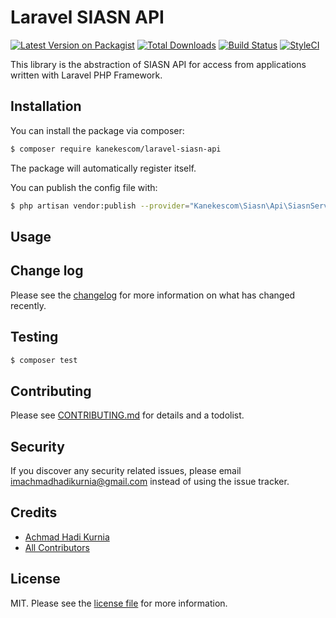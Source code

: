 # Laravel SIASN API

[![Latest Version on Packagist][ico-version]][link-packagist]
[![Total Downloads][ico-downloads]][link-downloads]
[![Build Status][ico-travis]][link-travis]
[![StyleCI][ico-styleci]][link-styleci]

This library is the abstraction of SIASN API for access from applications written with Laravel PHP Framework.

## Installation

You can install the package via composer:

``` bash
$ composer require kanekescom/laravel-siasn-api
```

The package will automatically register itself.

You can publish the config file with:

``` bash
$ php artisan vendor:publish --provider="Kanekescom\Siasn\Api\SiasnServiceProvider" --tag="config"
```

## Usage

## Change log

Please see the [changelog](CHANGELOG.md) for more information on what has changed recently.

## Testing

``` bash
$ composer test
```

## Contributing

Please see [CONTRIBUTING.md](CONTRIBUTING.md) for details and a todolist.

## Security

If you discover any security related issues, please email imachmadhadikurnia@gmail.com instead of using the issue tracker.

## Credits

- [Achmad Hadi Kurnia][link-author]
- [All Contributors][link-contributors]

## License

MIT. Please see the [license file](LICENSE) for more information.

[ico-version]: https://img.shields.io/packagist/v/kanekescom/laravel-siasn-api.svg?style=flat-square
[ico-downloads]: https://img.shields.io/packagist/dt/kanekescom/laravel-siasn-api.svg?style=flat-square
[ico-travis]: https://img.shields.io/travis/kanekescom/laravel-siasn-api/master.svg?style=flat-square
[ico-styleci]: https://styleci.io/repos/12345678/shield

[link-packagist]: https://packagist.org/packages/kanekescom/laravel-siasn-api
[link-downloads]: https://packagist.org/packages/kanekescom/laravel-siasn-api
[link-travis]: https://travis-ci.org/kanekescom/laravel-siasn-api
[link-styleci]: https://styleci.io/repos/12345678
[link-author]: https://github.com/kanekescom
[link-contributors]: ../../contributors

